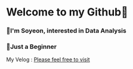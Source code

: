 # Welcome to my Github🙌
### 🎈I'm Soyeon, interested in Data Analysis
### 🌱Just a Beginner

My Velog : [Please feel free to visit](https://velog.io/@mudosaa)
